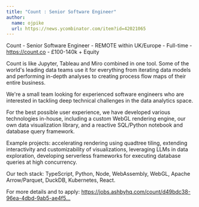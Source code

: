 ```yaml
---
title: "Count : Senior Software Engineer"
author:
  name: ojpike
  url: https://news.ycombinator.com/item?id=42021065
---
```

Count - Senior Software Engineer - REMOTE within UK&#x2F;Europe - Full-time - <a href="https:&#x2F;&#x2F;count.co" rel="nofollow">https:&#x2F;&#x2F;count.co</a> - £100-140k + Equity

Count is like Jupyter, Tableau and Miro combined in one tool. Some of the world&#x27;s leading data teams use it for everything from iterating data models and performing in-depth analyses to creating process flow maps of their entire business.

We&#x27;re a small team looking for experienced software engineers who are interested in tackling deep technical challenges in the data analytics space.

For the best possible user experience, we have developed various technologies in-house, including a custom WebGL rendering engine, our own data visualization library, and a reactive SQL&#x2F;Python notebook and database query framework.

Example projects: accelerating rendering using quadtree tiling, extending interactivity and customizability of visualizations, leveraging LLMs in data exploration, developing serverless frameworks for executing database queries at high concurrency.

Our tech stack: TypeScript, Python, Node, WebAssembly, WebGL, Apache Arrow&#x2F;Parquet, DuckDB, Kubernetes, React.

For more details and to apply: <a href="https:&#x2F;&#x2F;jobs.ashbyhq.com&#x2F;count&#x2F;d49bdc38-96ea-4dbd-9ab5-ae4f5d17090c">https:&#x2F;&#x2F;jobs.ashbyhq.com&#x2F;count&#x2F;d49bdc38-96ea-4dbd-9ab5-ae4f5...</a>
<JobApplication />

